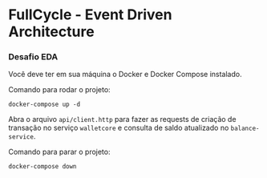 # FullCycle - Event Driven Architecture
### Desafio EDA

Você deve ter em sua máquina o Docker e Docker Compose instalado.

Comando para rodar o projeto:
```
docker-compose up -d
```

Abra o arquivo `api/client.http` para fazer as requests de criação de transação no serviço `walletcore` e consulta de saldo atualizado no `balance-service`.

Comando para parar o projeto:
```
docker-compose down
```